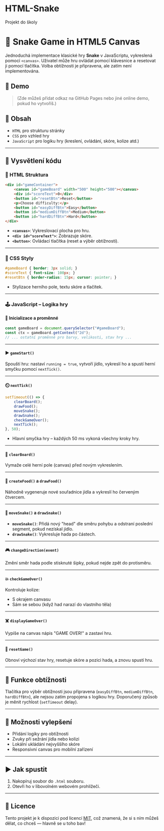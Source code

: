 # HTML-Snake
Projekt do školy 
# 🐍 Snake Game in HTML5 Canvas

Jednoduchá implementace klasické hry **Snake** v JavaScriptu, vykreslená pomocí `<canvas>`. Uživatel může hru ovládat pomocí klávesnice a resetovat ji pomocí tlačítka. Volba obtížnosti je připravena, ale zatím není implementována.

## 🔗 Demo

> (Zde můžeš přidat odkaz na GitHub Pages nebo jiné online demo, pokud ho vytvoříš.)

## 📁 Obsah

- `HTML` pro strukturu stránky
- `CSS` pro vzhled hry
- `JavaScript` pro logiku hry (kreslení, ovládání, skóre, kolize atd.)

---

## 🧠 Vysvětlení kódu

### 🧱 HTML Struktura
```html
<div id="gameContainer">
    <canvas id="gameBoard" width="500" height="500"></canvas>
    <div id="scoreText">0</div>
    <button id="resetBtn">Reset</button>
    <p>Choose difficulty:</p>
    <button id="easyDiffBtn">Easy</button>
    <button id="mediumDiffBtn">Medium</button>
    <button id="hardDiffBtn">Hard</button>
</div>
```
- **`<canvas>`**: Vykreslovací plocha pro hru.
- **`<div id="scoreText">`**: Zobrazuje skóre.
- **`<button>`**: Ovládací tlačítka (reset a výběr obtížnosti).

---

### 🎨 CSS Styly
```css
#gameBoard { border: 3px solid; }
#scoreText { font-size: 100px; }
#resetBtn { border-radius: 15px; cursor: pointer; }
```
- Stylizace herního pole, textu skóre a tlačítek.

---

### 🕹️ JavaScript – Logika hry

#### 🔄 Inicializace a proměnné
```js
const gameBoard = document.querySelector("#gameBoard");
const ctx = gameBoard.getContext("2d");
// ... ostatní proměnné pro barvy, velikosti, stav hry ...
```

---

#### ▶️ `gameStart()`
Spouští hru: nastaví `running = true`, vytvoří jídlo, vykreslí ho a spustí herní smyčku pomocí `nextTick()`.

---

#### ⏲️ `nextTick()`
```js
setTimeout(() => {
    clearBoard();
    drawFood();
    moveSnake();
    drawSnake();
    checkGameOver();
    nextTick();
}, 50);
```
- Hlavní smyčka hry – každých 50 ms vykoná všechny kroky hry.

---

#### 🧼 `clearBoard()`
Vymaže celé herní pole (canvas) před novým vykreslením.

---

#### 🍎 `createFood()` a `drawFood()`
Náhodně vygeneruje nové souřadnice jídla a vykreslí ho červeným čtvercem.

---

#### 🐍 `moveSnake()` a `drawSnake()`
- **`moveSnake()`**: Přidá nový "head" dle směru pohybu a odstraní poslední segment, pokud nezískal jídlo.
- **`drawSnake()`**: Vykresluje hada po částech.

---

#### 🎮 `changeDirection(event)`
Změní směr hada podle stisknuté šipky, pokud nejde zpět do protisměru.

---

#### 💥 `checkGameOver()`
Kontroluje kolize:
- S okrajem canvasu
- Sám se sebou (když had narazí do vlastního těla)

---

#### ☠️ `displayGameOver()`
Vypíše na canvas nápis "GAME OVER!" a zastaví hru.

---

#### 🔁 `resetGame()`
Obnoví výchozí stav hry, resetuje skóre a pozici hada, a znovu spustí hru.

---

## 🔧 Funkce obtížnosti

Tlačítka pro výběr obtížnosti jsou připravena (`easyDiffBtn`, `mediumDiffBtn`, `hardDiffBtn`), ale nejsou zatím propojena s logikou hry. Doporučený způsob je měnit rychlost (`setTimeout` delay).

---

## 🧪 Možnosti vylepšení

- Přidání logiky pro obtížnosti
- Zvuky při sežrání jídla nebo kolizi
- Lokální ukládání nejvyššího skóre
- Responsivní canvas pro mobilní zařízení

---

## ▶️ Jak spustit

1. Nakopíruj soubor do `.html` souboru.
2. Otevři ho v libovolném webovém prohlížeči.

---

## 📄 Licence

Tento projekt je k dispozici pod licencí [MIT](LICENSE), což znamená, že si s ním můžeš dělat, co chceš — hlavně se u toho bav!
